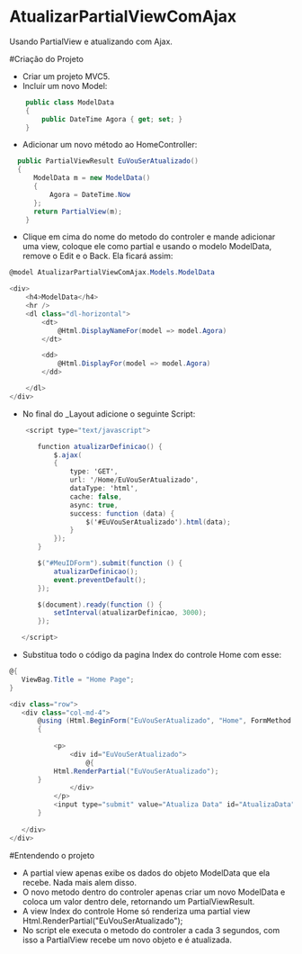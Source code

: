 # AtualizarPartialViewComAjax
Usando PartialView e atualizando com Ajax.

#Criação do Projeto
 - Criar um projeto MVC5.
 - Incluir um novo Model:
```c#
    public class ModelData
    {
        public DateTime Agora { get; set; }
    }
```
 - Adicionar um novo método ao HomeController:
```c#
  public PartialViewResult EuVouSerAtualizado()
  {
      ModelData m = new ModelData()
      {
          Agora = DateTime.Now
      };
      return PartialView(m);
    }
```
- Clique em cima do nome do metodo do controler e mande adicionar uma view, coloque ele como partial e usando o modelo ModelData, remove o Edit e o Back. Ela ficará assim:
```c#
@model AtualizarPartialViewComAjax.Models.ModelData

<div>
    <h4>ModelData</h4>
    <hr />
    <dl class="dl-horizontal">
        <dt>
            @Html.DisplayNameFor(model => model.Agora)
        </dt>

        <dd>
            @Html.DisplayFor(model => model.Agora)
        </dd>

    </dl>
</div>
```
 - No final do _Layout adicione o seguinte Script:
 ```c#
     <script type="text/javascript">

        function atualizarDefinicao() {
            $.ajax(
            {
                type: 'GET',
                url: '/Home/EuVouSerAtualizado',
                dataType: 'html',
                cache: false,
                async: true,
                success: function (data) {
                    $('#EuVouSerAtualizado').html(data);
                }
            });
        }

        $("#MeuIDForm").submit(function () {
            atualizarDefinicao();
            event.preventDefault();
        });

        $(document).ready(function () {
            setInterval(atualizarDefinicao, 3000);
        });

    </script>
```
 - Substitua todo o código da pagina Index do controle Home com esse:
 ```c#
 @{
    ViewBag.Title = "Home Page";
}

<div class="row">
    <div class="col-md-4">
        @using (Html.BeginForm("EuVouSerAtualizado", "Home", FormMethod.Post, new {@id="MeuIDForm" }))
        {
        
            <p>
                <div id="EuVouSerAtualizado">
                    @{
            Html.RenderPartial("EuVouSerAtualizado");
        }
                </div>
            </p>
            <input type="submit" value="Atualiza Data" id="AtualizaData" class="btn btn-default" />
        }
        
    </div>
</div>
```
#Entendendo o projeto
 - A partial view apenas exibe os dados do objeto ModelData que ela recebe. Nada mais alem disso.
 - O novo metodo dentro do controler apenas criar um novo ModelData e coloca um valor dentro dele, retornando um PartialViewResult.
 - A view Index do controle Home só renderiza uma partial view Html.RenderPartial("EuVouSerAtualizado");
 - No script ele executa o metodo do controler a cada 3 segundos, com isso a PartialView recebe um novo objeto e é atualizada. 

